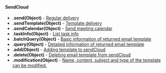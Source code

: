#### SendCloud
+ **.send(Object)** - [Regular delivery](http://www.sendcloud.net/doc/en/email_v2/send_email/#regular-delivery)
+ **.sendTemplate(Object)** - [Template delivery](http://www.sendcloud.net/doc/en/email_v2/send_email/#template-delivery)
+ **.sendCalendar(Object)** - [Send meeting calendar](http://www.sendcloud.net/doc/en/email_v2/send_email/#send-meeting-calendar)
+ **.taskInfo(Object)** - [List task info](http://www.sendcloud.net/doc/en/email_v2/send_email/#http-request-method)
+ **.batchQuery(Object)** - [Basic information of returned email template](http://www.sendcloud.net/doc/en/email_v2/template_do/#query-batch-query)
+ **.query(Object)** - [Detailed information of returned email template](http://www.sendcloud.net/doc/en/email_v2/template_do/#query)
+ **.add(Object)** - [Adding template to sendCloud](http://www.sendcloud.net/doc/en/email_v2/template_do/#add)
+ **.delete(Object)** - [Deleting email template from sendCloud](http://www.sendcloud.net/doc/en/email_v2/template_do/#query-batch-query)
+ **.modification(Object)** - [Name, content, subject and type of the template can be modified.](http://www.sendcloud.net/doc/en/email_v2/template_do/#modification)
